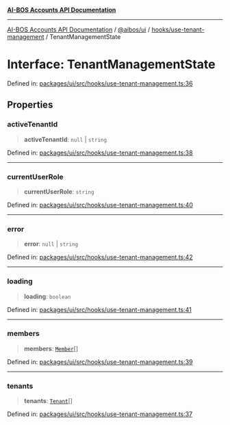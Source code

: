 [**AI-BOS Accounts API Documentation**](../../../../../README.md)

***

[AI-BOS Accounts API Documentation](../../../../../README.md) / [@aibos/ui](../../../README.md) / [hooks/use-tenant-management](../README.md) / TenantManagementState

# Interface: TenantManagementState

Defined in: [packages/ui/src/hooks/use-tenant-management.ts:36](https://github.com/pohlai88/accounts/blob/48103fb36d28b2b9bfb33472b6de2f719773cde9/packages/ui/src/hooks/use-tenant-management.ts#L36)

## Properties

### activeTenantId

> **activeTenantId**: `null` \| `string`

Defined in: [packages/ui/src/hooks/use-tenant-management.ts:38](https://github.com/pohlai88/accounts/blob/48103fb36d28b2b9bfb33472b6de2f719773cde9/packages/ui/src/hooks/use-tenant-management.ts#L38)

***

### currentUserRole

> **currentUserRole**: `string`

Defined in: [packages/ui/src/hooks/use-tenant-management.ts:40](https://github.com/pohlai88/accounts/blob/48103fb36d28b2b9bfb33472b6de2f719773cde9/packages/ui/src/hooks/use-tenant-management.ts#L40)

***

### error

> **error**: `null` \| `string`

Defined in: [packages/ui/src/hooks/use-tenant-management.ts:42](https://github.com/pohlai88/accounts/blob/48103fb36d28b2b9bfb33472b6de2f719773cde9/packages/ui/src/hooks/use-tenant-management.ts#L42)

***

### loading

> **loading**: `boolean`

Defined in: [packages/ui/src/hooks/use-tenant-management.ts:41](https://github.com/pohlai88/accounts/blob/48103fb36d28b2b9bfb33472b6de2f719773cde9/packages/ui/src/hooks/use-tenant-management.ts#L41)

***

### members

> **members**: [`Member`](Member.md)[]

Defined in: [packages/ui/src/hooks/use-tenant-management.ts:39](https://github.com/pohlai88/accounts/blob/48103fb36d28b2b9bfb33472b6de2f719773cde9/packages/ui/src/hooks/use-tenant-management.ts#L39)

***

### tenants

> **tenants**: [`Tenant`](Tenant.md)[]

Defined in: [packages/ui/src/hooks/use-tenant-management.ts:37](https://github.com/pohlai88/accounts/blob/48103fb36d28b2b9bfb33472b6de2f719773cde9/packages/ui/src/hooks/use-tenant-management.ts#L37)
